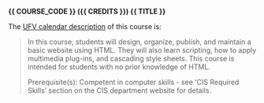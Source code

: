 **{{ COURSE_CODE }} ({{ CREDITS }}) {{ TITLE }}**

The [UFV calendar description](https://www.ufv.ca/calendar/current/CourseDescriptions/CIS.htm#:~:text=for%20further%20credit.-,CIS,-145) of this course is:

> In this course, students will design, organize, publish, and maintain a basic website using HTML. They will also learn scripting, how to apply multimedia plug-ins, and cascading style sheets. This course is intended for students with no prior knowledge of HTML.
>
> Prerequisite(s): Competent in computer skills - see ‘CIS Required Skills’ section on the CIS department website for details.
